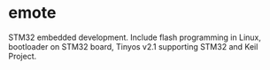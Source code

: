 # emote
STM32 embedded development. Include flash programming in Linux, bootloader on STM32 board, Tinyos v2.1 supporting STM32 and Keil Project.
